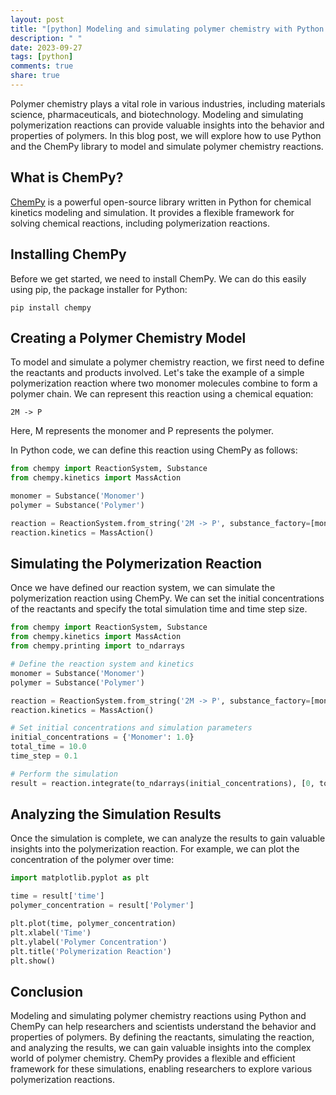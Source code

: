 ```yaml
---
layout: post
title: "[python] Modeling and simulating polymer chemistry with Python ChemPy"
description: " "
date: 2023-09-27
tags: [python]
comments: true
share: true
---
```


Polymer chemistry plays a vital role in various industries, including materials science, pharmaceuticals, and biotechnology. Modeling and simulating polymerization reactions can provide valuable insights into the behavior and properties of polymers. In this blog post, we will explore how to use Python and the ChemPy library to model and simulate polymer chemistry reactions.

## What is ChemPy?

[ChemPy](https://github.com/bjodah/chempy) is a powerful open-source library written in Python for chemical kinetics modeling and simulation. It provides a flexible framework for solving chemical reactions, including polymerization reactions.

## Installing ChemPy

Before we get started, we need to install ChemPy. We can do this easily using pip, the package installer for Python:

```
pip install chempy
```

## Creating a Polymer Chemistry Model

To model and simulate a polymer chemistry reaction, we first need to define the reactants and products involved. Let's take the example of a simple polymerization reaction where two monomer molecules combine to form a polymer chain. We can represent this reaction using a chemical equation:

```
2M -> P
```

Here, M represents the monomer and P represents the polymer.

In Python code, we can define this reaction using ChemPy as follows:

```python
from chempy import ReactionSystem, Substance
from chempy.kinetics import MassAction

monomer = Substance('Monomer')
polymer = Substance('Polymer')

reaction = ReactionSystem.from_string('2M -> P', substance_factory=[monomer, polymer], backend='numpy')
reaction.kinetics = MassAction()
```

## Simulating the Polymerization Reaction

Once we have defined our reaction system, we can simulate the polymerization reaction using ChemPy. We can set the initial concentrations of the reactants and specify the total simulation time and time step size.

```python
from chempy import ReactionSystem, Substance
from chempy.kinetics import MassAction
from chempy.printing import to_ndarrays

# Define the reaction system and kinetics
monomer = Substance('Monomer')
polymer = Substance('Polymer')

reaction = ReactionSystem.from_string('2M -> P', substance_factory=[monomer, polymer], backend='numpy')
reaction.kinetics = MassAction()

# Set initial concentrations and simulation parameters
initial_concentrations = {'Monomer': 1.0}
total_time = 10.0
time_step = 0.1

# Perform the simulation
result = reaction.integrate(to_ndarrays(initial_concentrations), [0, total_time], time_step)
```

## Analyzing the Simulation Results

Once the simulation is complete, we can analyze the results to gain valuable insights into the polymerization reaction. For example, we can plot the concentration of the polymer over time:

```python
import matplotlib.pyplot as plt

time = result['time']
polymer_concentration = result['Polymer']

plt.plot(time, polymer_concentration)
plt.xlabel('Time')
plt.ylabel('Polymer Concentration')
plt.title('Polymerization Reaction')
plt.show()
```

## Conclusion

Modeling and simulating polymer chemistry reactions using Python and ChemPy can help researchers and scientists understand the behavior and properties of polymers. By defining the reactants, simulating the reaction, and analyzing the results, we can gain valuable insights into the complex world of polymer chemistry. ChemPy provides a flexible and efficient framework for these simulations, enabling researchers to explore various polymerization reactions.